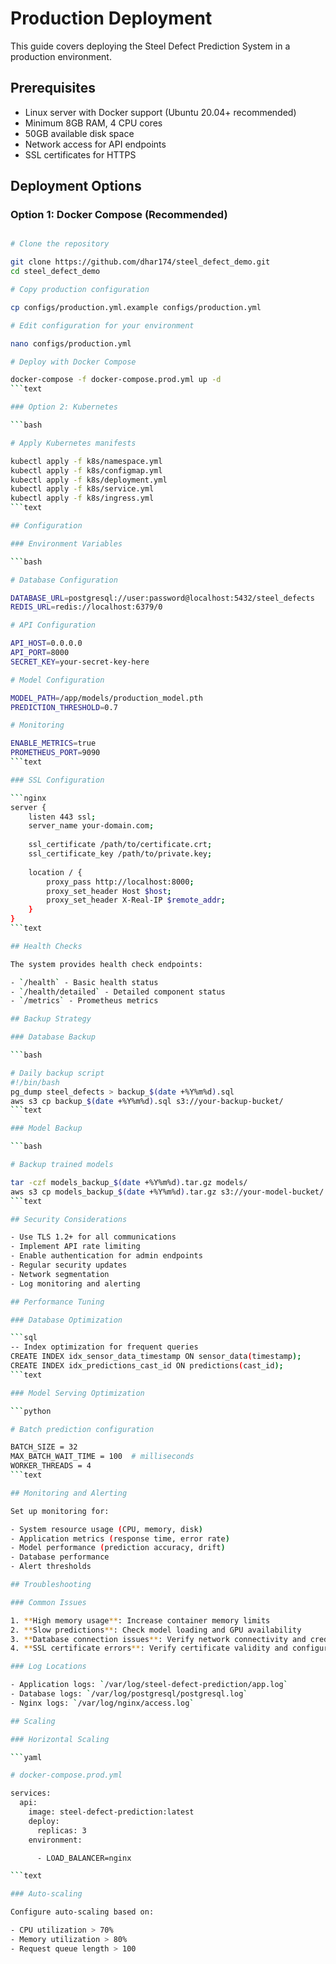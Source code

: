 # Production Deployment

This guide covers deploying the Steel Defect Prediction System in a production environment.

## Prerequisites

- Linux server with Docker support (Ubuntu 20.04+ recommended)
- Minimum 8GB RAM, 4 CPU cores
- 50GB available disk space
- Network access for API endpoints
- SSL certificates for HTTPS

## Deployment Options

### Option 1: Docker Compose (Recommended)

```bash

# Clone the repository

git clone https://github.com/dhar174/steel_defect_demo.git
cd steel_defect_demo

# Copy production configuration

cp configs/production.yml.example configs/production.yml

# Edit configuration for your environment

nano configs/production.yml

# Deploy with Docker Compose

docker-compose -f docker-compose.prod.yml up -d
```text

### Option 2: Kubernetes

```bash

# Apply Kubernetes manifests

kubectl apply -f k8s/namespace.yml
kubectl apply -f k8s/configmap.yml
kubectl apply -f k8s/deployment.yml
kubectl apply -f k8s/service.yml
kubectl apply -f k8s/ingress.yml
```text

## Configuration

### Environment Variables

```bash

# Database Configuration

DATABASE_URL=postgresql://user:password@localhost:5432/steel_defects
REDIS_URL=redis://localhost:6379/0

# API Configuration

API_HOST=0.0.0.0
API_PORT=8000
SECRET_KEY=your-secret-key-here

# Model Configuration

MODEL_PATH=/app/models/production_model.pth
PREDICTION_THRESHOLD=0.7

# Monitoring

ENABLE_METRICS=true
PROMETHEUS_PORT=9090
```text

### SSL Configuration

```nginx
server {
    listen 443 ssl;
    server_name your-domain.com;
    
    ssl_certificate /path/to/certificate.crt;
    ssl_certificate_key /path/to/private.key;
    
    location / {
        proxy_pass http://localhost:8000;
        proxy_set_header Host $host;
        proxy_set_header X-Real-IP $remote_addr;
    }
}
```text

## Health Checks

The system provides health check endpoints:

- `/health` - Basic health status
- `/health/detailed` - Detailed component status
- `/metrics` - Prometheus metrics

## Backup Strategy

### Database Backup

```bash

# Daily backup script
#!/bin/bash
pg_dump steel_defects > backup_$(date +%Y%m%d).sql
aws s3 cp backup_$(date +%Y%m%d).sql s3://your-backup-bucket/
```text

### Model Backup

```bash

# Backup trained models

tar -czf models_backup_$(date +%Y%m%d).tar.gz models/
aws s3 cp models_backup_$(date +%Y%m%d).tar.gz s3://your-model-bucket/
```text

## Security Considerations

- Use TLS 1.2+ for all communications
- Implement API rate limiting
- Enable authentication for admin endpoints
- Regular security updates
- Network segmentation
- Log monitoring and alerting

## Performance Tuning

### Database Optimization

```sql
-- Index optimization for frequent queries
CREATE INDEX idx_sensor_data_timestamp ON sensor_data(timestamp);
CREATE INDEX idx_predictions_cast_id ON predictions(cast_id);
```text

### Model Serving Optimization

```python

# Batch prediction configuration

BATCH_SIZE = 32
MAX_BATCH_WAIT_TIME = 100  # milliseconds
WORKER_THREADS = 4
```text

## Monitoring and Alerting

Set up monitoring for:

- System resource usage (CPU, memory, disk)
- Application metrics (response time, error rate)
- Model performance (prediction accuracy, drift)
- Database performance
- Alert thresholds

## Troubleshooting

### Common Issues

1. **High memory usage**: Increase container memory limits
2. **Slow predictions**: Check model loading and GPU availability
3. **Database connection issues**: Verify network connectivity and credentials
4. **SSL certificate errors**: Verify certificate validity and configuration

### Log Locations

- Application logs: `/var/log/steel-defect-prediction/app.log`
- Database logs: `/var/log/postgresql/postgresql.log`
- Nginx logs: `/var/log/nginx/access.log`

## Scaling

### Horizontal Scaling

```yaml

# docker-compose.prod.yml

services:
  api:
    image: steel-defect-prediction:latest
    deploy:
      replicas: 3
    environment:

      - LOAD_BALANCER=nginx

```text

### Auto-scaling

Configure auto-scaling based on:

- CPU utilization > 70%
- Memory utilization > 80%
- Request queue length > 100
